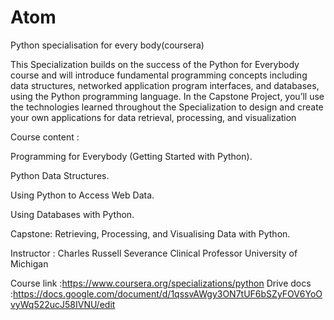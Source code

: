 # Atom
Python specialisation for every body(coursera)

This Specialization builds on the success of the Python for Everybody course and will introduce fundamental programming concepts including data structures, 
networked application program interfaces, and databases, using the Python programming language. In the Capstone Project, 
you’ll use the technologies learned throughout the Specialization to design and create your own applications for data retrieval, processing, and visualization


Course content :

Programming for Everybody (Getting Started with Python).

Python Data Structures.

Using Python to Access Web Data.

Using Databases with Python.

Capstone: Retrieving, Processing, and Visualising Data with Python.


Instructor : Charles Russell Severance
Clinical Professor
University of Michigan

Course link :https://www.coursera.org/specializations/python
Drive docs :https://docs.google.com/document/d/1qssvAWgy3ON7tUF6bSZyFOV6YoOvyWq522ucJ58IVNU/edit
